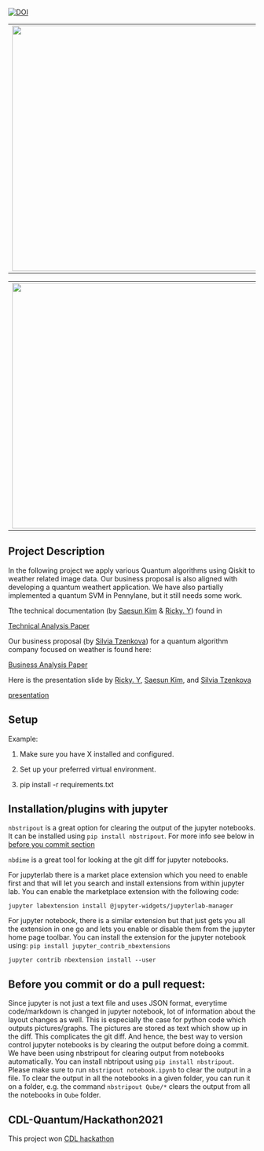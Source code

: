 


[![DOI](https://zenodo.org/badge/388006280.svg)](https://zenodo.org/badge/latestdoi/388006280)


<table align="center">
    <tr>
        <td><img src="./business/Slide1.JPG" width="500"></td>
        <td><img src="./business/Slide7.JPG" width="500"></td>
     </tr>
 </table>
 
 
<table align="center">
    <tr>
        <td><img src="./business/Slide10.JPG" width="500"></td>
        <td><img src="./business/Slide11.JPG" width="500"></td>
     </tr>
 </table>

## Project Description 



In the following project we apply various Quantum algorithms using Qiskit to weather related image data. Our business proposal is also aligned with developing a quantum weathert application. We have also partially implemented a quantum SVM in Pennylane, but it still needs some work.

Tthe technical documentation  (by [Saesun Kim](https://www.linkedin.com/in/saesun-kim/) & [Ricky. Y](https://www.linkedin.com/in/ricky-y-1545b3a9/)) found in

[Technical Analysis Paper](./result/Technical_Summary.pdf)

Our business proposal (by [Silvia Tzenkova](https://www.linkedin.com/in/silvia-tzenkova/)) for a quantum algorithm company focused on weather is found here:

[Business Analysis Paper](./business/BusinessCases.md)

Here is the presentation slide by [Ricky. Y](https://www.linkedin.com/in/ricky-y-1545b3a9/), [Saesun Kim](https://www.linkedin.com/in/saesun-kim/), and [Silvia Tzenkova](https://www.linkedin.com/in/silvia-tzenkova/)

[presentation](Presentation-1QPoint.pdf)

## Setup
Example:
1. Make sure you have X installed and configured.

2. Set up your preferred virtual environment.

3. pip install -r requirements.txt


## Installation/plugins with jupyter

`nbstripout` is a great option for clearing the output of the jupyter notebooks.
It can be installed using `pip install nbstripout`. For more info see below in
[before you commit section](#beforecommit)

`nbdime` is a great tool for looking at the git diff for jupyter notebooks.

For jupyterlab there is a market place extension which you need to enable first
and that will let you search and install extensions from within jupyter lab. You
can enable the marketplace extension with the following code:

`jupyter labextension install @jupyter-widgets/jupyterlab-manager`

For jupyter notebook, there is a similar extension but that just gets you all
the extension in one go and lets you enable or disable them from the jupyter
home page toolbar. You can install the extension for the jupyter notebook using:
`pip install jupyter_contrib_nbextensions`

`jupyter contrib nbextension install --user`

## <a name="beforecommit"></a> Before you commit or do a pull request:

Since jupyter is not just a text file and uses JSON format, everytime
code/markdown is changed in jupyter notebook, lot of information about the
layout changes as well. This is especially the case for python code which
outputs pictures/graphs. The pictures are stored as text which show up in the
diff. This complicates the git diff. And hence, the best way to version control
jupyter notebooks is by clearing the output before doing a commit. We have been
using nbstripout for clearing output from notebooks automatically. You can
install nbtripout using `pip install nbstripout`. Please make sure to run
`nbstripout notebook.ipynb` to clear the output in a file. To clear the output
in all the notebooks in a given folder, you can run it on a folder, e.g. the
command `nbstripout Qube/*` clears the output from all the notebooks in `Qube`
folder.


## CDL-Quantum/Hackathon2021
This project won [CDL hackathon](https://github.com/CDL-Quantum/Hackathon2021)
